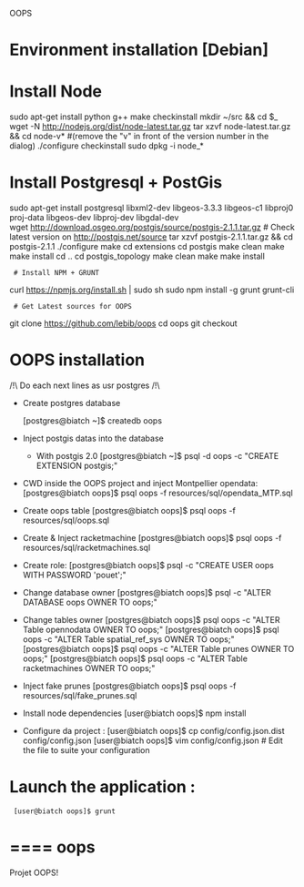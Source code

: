 OOPS

# Environment installation [Debian]

  # Install Node 

sudo apt-get install python g++ make checkinstall
mkdir ~/src && cd $_	
wget -N http://nodejs.org/dist/node-latest.tar.gz
tar xzvf node-latest.tar.gz && cd node-v* #(remove the "v" in front of the version number in the dialog)
./configure
checkinstall 
sudo dpkg -i node_*


  # Install Postgresql + PostGis

sudo apt-get install postgresql libxml2-dev libgeos-3.3.3 libgeos-c1 libproj0 proj-data libgeos-dev libproj-dev libgdal-dev    
wget http://download.osgeo.org/postgis/source/postgis-2.1.1.tar.gz # Check latest version on http://postgis.net/source
tar xzvf postgis-2.1.1.tar.gz && cd postgis-2.1.1
./configure
make
cd extensions
cd postgis
make clean
make 
make install
cd ..
cd postgis_topology
make clean
make 
make install


     # Install NPM + GRUNT

curl https://npmjs.org/install.sh | sudo sh
sudo npm install -g grunt grunt-cli


     # Get Latest sources for OOPS

git clone https://github.com/lebib/oops 
cd oops
git checkout 


# OOPS installation

/!\ Do each next lines as usr postgres /!\

- Create postgres database

  	 [postgres@biatch ~]$ createdb oops

- Inject postgis datas into the database

  * With postgis 2.0
	[postgres@biatch ~]$ psql -d oops -c "CREATE EXTENSION postgis;"

- CWD inside the OOPS project and inject Montpellier opendata:
	[postgres@biatch oops]$ psql oops -f resources/sql/opendata_MTP.sql

- Create oops table
	[postgres@biatch oops]$ psql oops -f resources/sql/oops.sql
- Create & Inject racketmachine
  	[postgres@biatch oops]$ psql oops -f resources/sql/racketmachines.sql

- Create role:
  	 [postgres@biatch oops]$  psql -c "CREATE USER oops WITH PASSWORD 'pouet';"

- Change database owner
  	 [postgres@biatch oops]$  psql -c "ALTER DATABASE oops OWNER TO oops;"

- Change tables owner
  	 [postgres@biatch oops]$  psql  oops -c "ALTER Table opennodata OWNER TO oops;"
	 [postgres@biatch oops]$  psql  oops -c "ALTER Table spatial_ref_sys OWNER TO oops;"
	 [postgres@biatch oops]$  psql  oops -c "ALTER Table prunes OWNER TO oops;"
	 [postgres@biatch oops]$  psql  oops -c "ALTER Table racketmachines OWNER TO oops;"

- Inject fake prunes
  	 [postgres@biatch oops]$ psql oops -f resources/sql/fake_prunes.sql

- Install node dependencies 
  	 [user@biatch oops]$ npm install
  	  
- Configure da project :
  	 [user@biatch oops]$ cp config/config.json.dist  config/config.json
	 [user@biatch oops]$ vim config/config.json # Edit the file to suite your configuration



# Launch the application : 
  	 [user@biatch oops]$ grunt



====
oops
====

Projet OOPS!
